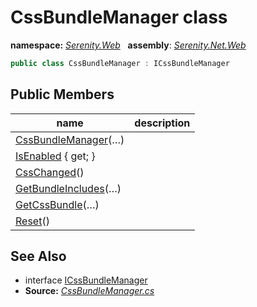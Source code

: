 # CssBundleManager class
**namespace:** *[Serenity.Web](../README.md#serenity.web-namespace)*   **assembly**: *[Serenity.Net.Web](../README.md)*

```csharp
public class CssBundleManager : ICssBundleManager
```

## Public Members

| name | description |
| --- | --- |
| [CssBundleManager](CssBundleManager/CssBundleManager.md)(…) |  |
| [IsEnabled](CssBundleManager/IsEnabled.md) { get; } |  |
| [CssChanged](CssBundleManager/CssChanged.md)() |  |
| [GetBundleIncludes](CssBundleManager/GetBundleIncludes.md)(…) |  |
| [GetCssBundle](CssBundleManager/GetCssBundle.md)(…) |  |
| [Reset](CssBundleManager/Reset.md)() |  |

## See Also

* interface [ICssBundleManager](ICssBundleManager.md)
* **Source:** *[CssBundleManager.cs](https://github.com/serenity-is/Serenity/blob/master/src/Serenity.Net.Web/Mvc/CssBundleManager.cs)*